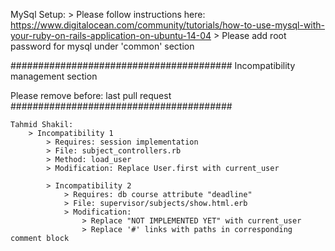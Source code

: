 MySql Setup:
	> Please follow instructions here: https://www.digitalocean.com/community/tutorials/how-to-use-mysql-with-your-ruby-on-rails-application-on-ubuntu-14-04
	> Please add root password for mysql under 'common' section


########################################
Incompatibility management section

Please remove before: last pull request
########################################

~~~~~~~~~~~~~~~~~~~~~~~~~~~~~~~~~~~~~~~~~~~~~~~~~~~~~~~~~~~~~~~
Tahmid Shakil:
	> Incompatibility 1
		> Requires: session implementation
		> File: subject_controllers.rb
		> Method: load_user
		> Modification: Replace User.first with current_user

		> Incompatibility 2
			> Requires: db course attribute "deadline"
			> File: supervisor/subjects/show.html.erb
			> Modification:
				> Replace "NOT IMPLEMENTED YET" with current_user
				> Replace '#' links with paths in corresponding comment block
~~~~~~~~~~~~~~~~~~~~~~~~~~~~~~~~~~~~~~~~~~~~~~~~~~~~~~~~~~~~~~~